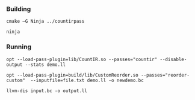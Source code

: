 ### Building 

```
cmake –G Ninja ../countirpass

ninja
```

### Running 
```
opt --load-pass-plugin=lib/CountIR.so --passes="countir" --disable-output --stats demo.ll
```

```
opt --load-pass-plugin=build/lib/CustomReorder.so --passes="reorder-custom"  --inputfile=file.txt demo.ll -o newdemo.bc

```

```
llvm-dis input.bc -o output.ll
```